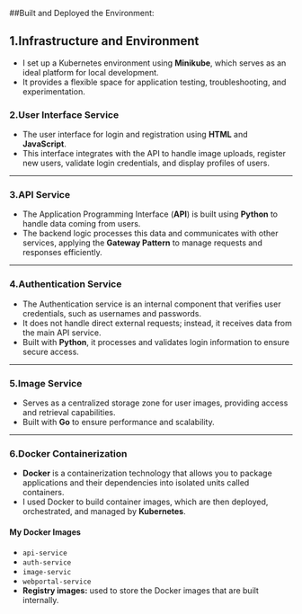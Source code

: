 
##Built and Deployed the Environment:

## 1.Infrastructure and Environment
- I set up a Kubernetes environment using **Minikube**, which serves as an ideal platform for local development.
- It provides a flexible space for application testing, troubleshooting, and experimentation.



### 2.User Interface Service
- The user interface for login and registration using **HTML** and **JavaScript**.
- This interface integrates with the API to handle image uploads, register new users, validate login credentials, and display profiles of users.

---

### 3.API Service
- The Application Programming Interface (**API**) is built using **Python** to handle data coming from users.
- The backend logic processes this data and communicates with other services, applying the **Gateway Pattern** to manage requests and responses efficiently.

---

### 4.Authentication Service
- The Authentication service is an internal component that verifies user credentials, such as usernames and passwords.
- It does not handle direct external requests; instead, it receives data from the main API service.
- Built with **Python**, it processes and validates login information to ensure secure access.

---

### 5.Image Service
- Serves as a centralized storage zone for user images, providing access and retrieval capabilities.
- Built with **Go** to ensure performance and scalability.

---

### 6.Docker Containerization
- **Docker** is a containerization technology that allows you to package applications and their dependencies into isolated units called containers.
- I used Docker to build container images, which are then deployed, orchestrated, and managed by **Kubernetes**.

#### My Docker Images
- `api-service`
- `auth-service`
- `image-servic`
- `webportal-service`
- **Registry images:** used to store the Docker images that are built internally.
